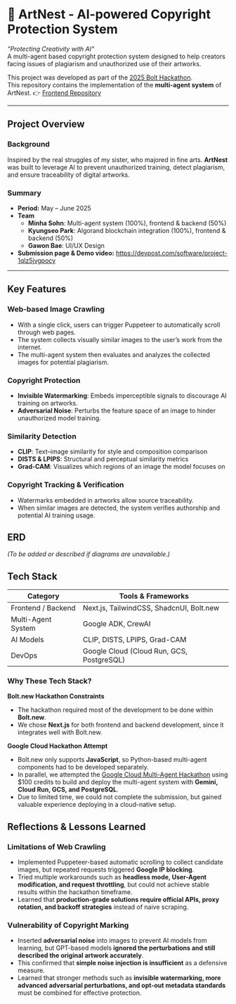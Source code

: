 # 🎨 ArtNest - AI-powered Copyright Protection System

*"Protecting Creativity with AI"*  
A multi-agent based copyright protection system designed to help creators facing issues of plagiarism and unauthorized use of their artworks.

This project was developed as part of the [2025 Bolt Hackathon](https://worldslargesthackathon.devpost.com/).  
This repository contains the implementation of the **multi-agent system** of ArtNest.  👉 [Frontend Repository](https://github.com/tinovadev/artnest-frontend)

---

## Project Overview

### Background
Inspired by the real struggles of my sister, who majored in fine arts. **ArtNest** was built to leverage AI to prevent unauthorized training, detect plagiarism, and ensure traceability of digital artworks.

### Summary
- **Period:** May – June 2025  
- **Team**  
  - **Minha Sohn**: Multi-agent system (100%), frontend & backend (50%)  
  - **Kyungseo Park**: Algorand blockchain integration (100%), frontend & backend (50%)  
  - **Gawon Bae**: UI/UX Design  
- **Submission page & Demo video:** https://devpost.com/software/project-1qlz5jvgpocy  

---

## Key Features

### Web-based Image Crawling
- With a single click, users can trigger Puppeteer to automatically scroll through web pages.  
- The system collects visually similar images to the user’s work from the internet.  
- The multi-agent system then evaluates and analyzes the collected images for potential plagiarism.

### Copyright Protection
- **Invisible Watermarking**: Embeds imperceptible signals to discourage AI training on artworks.  
- **Adversarial Noise**: Perturbs the feature space of an image to hinder unauthorized model training.  

### Similarity Detection
- **CLIP**: Text–image similarity for style and composition comparison  
- **DISTS & LPIPS**: Structural and perceptual similarity metrics  
- **Grad-CAM**: Visualizes which regions of an image the model focuses on  

### Copyright Tracking & Verification
- Watermarks embedded in artworks allow source traceability.  
- When similar images are detected, the system verifies authorship and potential AI training usage.  


## ERD
*(To be added or described if diagrams are unavailable.)*


## Tech Stack

| Category           | Tools & Frameworks                         |
| ------------------ | ------------------------------------------- |
| Frontend / Backend | Next.js, TailwindCSS, ShadcnUI, Bolt.new    |
| Multi-Agent System | Google ADK, CrewAI                          |
| AI Models          | CLIP, DISTS, LPIPS, Grad-CAM                |
| DevOps             | Google Cloud (Cloud Run, GCS, PostgreSQL)   |


### Why These Tech Stack?

**Bolt.new Hackathon Constraints**  
- The hackathon required most of the development to be done within **Bolt.new**.  
- We chose **Next.js** for both frontend and backend development, since it integrates well with Bolt.new.  

**Google Cloud Hackathon Attempt**  
- Bolt.new only supports **JavaScript**, so Python-based multi-agent components had to be developed separately.  
- In parallel, we attempted the [Google Cloud Multi-Agent Hackathon](https://googlecloudmultiagents.devpost.com/) using $100 credits to build and deploy the multi-agent system with **Gemini, Cloud Run, GCS, and PostgreSQL**.  
- Due to limited time, we could not complete the submission, but gained valuable experience deploying in a cloud-native setup.  


## Reflections & Lessons Learned

### Limitations of Web Crawling
- Implemented Puppeteer-based automatic scrolling to collect candidate images, but repeated requests triggered **Google IP blocking**.  
- Tried multiple workarounds such as **headless mode, User-Agent modification, and request throttling**, but could not achieve stable results within the hackathon timeframe.  
- Learned that **production-grade solutions require official APIs, proxy rotation, and backoff strategies** instead of naive scraping.  

### Vulnerability of Copyright Marking
- Inserted **adversarial noise** into images to prevent AI models from learning, but GPT-based models **ignored the perturbations and still described the original artwork accurately**.  
- This confirmed that **simple noise injection is insufficient** as a defensive measure.  
- Learned that stronger methods such as **invisible watermarking, more advanced adversarial perturbations, and opt-out metadata standards** must be combined for effective protection.  

